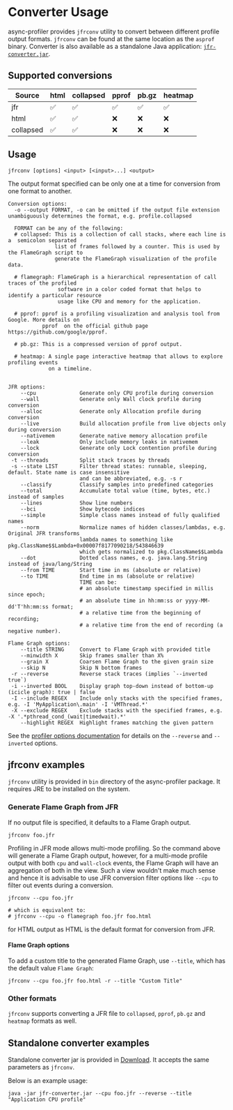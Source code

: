 # Converter Usage

async-profiler provides `jfrconv` utility to convert between different profile output formats.
`jfrconv` can be found at the same location as the `asprof` binary. Converter is also available
as a standalone Java application: [`jfr-converter.jar`](https://github.com/async-profiler/async-profiler/releases/download/v3.0/converter.jar).

## Supported conversions

| Source    | html | collapsed | pprof | pb.gz | heatmap |
| --------- | ---- | --------- | ----- | ----- | ------- |
| jfr       | ✅   | ✅        | ✅    | ✅    | ✅      |
| html      | ✅   | ✅        | ❌    | ❌    | ❌      |
| collapsed | ✅   | ✅        | ❌    | ❌    | ❌      |

## Usage

```
jfrconv [options] <input> [<input>...] <output>
```

The output format specified can be only one at a time for conversion from one format to another.

```
Conversion options:
  -o --output FORMAT, -o can be omitted if the output file extension unambiguously determines the format, e.g. profile.collapsed

  FORMAT can be any of the following:
  # collapsed: This is a collection of call stacks, where each line is a  semicolon separated
               list of frames followed by a counter. This is used by the FlameGraph script to
               generate the FlameGraph visualization of the profile data.

  # flamegraph: FlameGraph is a hierarchical representation of call traces of the profiled
                software in a color coded format that helps to identify a particular resource
                usage like CPU and memory for the application.

  # pprof: pprof is a profiling visualization and analysis tool from Google. More details on
           pprof  on the official github page https://github.com/google/pprof.

  # pb.gz: This is a compressed version of pprof output.

  # heatmap: A single page interactive heatmap that allows to explore profiling events
             on a timeline.


JFR options:
    --cpu              Generate only CPU profile during conversion
    --wall             Generate only Wall clock profile during conversion
    --alloc            Generate only Allocation profile during conversion
    --live             Build allocation profile from live objects only during conversion
    --nativemem        Generate native memory allocation profile
    --leak             Only include memory leaks in nativemem
    --lock             Generate only Lock contention profile during conversion
 -t --threads          Split stack traces by threads
 -s --state LIST       Filter thread states: runnable, sleeping, default. State name is case insensitive
                       and can be abbreviated, e.g. -s r
    --classify         Classify samples into predefined categories
    --total            Accumulate total value (time, bytes, etc.) instead of samples
    --lines            Show line numbers
    --bci              Show bytecode indices
    --simple           Simple class names instead of fully qualified names
    --norm             Normalize names of hidden classes/lambdas, e.g. Original JFR transforms
                       lambda names to something like pkg.ClassName$$Lambda+0x00007f8177090218/543846639
                       which gets normalized to pkg.ClassName$$Lambda
    --dot              Dotted class names, e.g. java.lang.String instead of java/lang/String
    --from TIME        Start time in ms (absolute or relative)
    --to TIME          End time in ms (absolute or relative)
                       TIME can be:
                       # an absolute timestamp specified in millis since epoch;
                       # an absolute time in hh:mm:ss or yyyy-MM-dd'T'hh:mm:ss format;
                       # a relative time from the beginning of recording;
                       # a relative time from the end of recording (a negative number).

Flame Graph options:
    --title STRING     Convert to Flame Graph with provided title
    --minwidth X       Skip frames smaller than X%
    --grain X          Coarsen Flame Graph to the given grain size
    --skip N           Skip N bottom frames
 -r --reverse          Reverse stack traces (implies `--inverted true`)
 -i --inverted BOOL    Display graph top-down instead of bottom-up (icicle graph): true | false
 -I --include REGEX    Include only stacks with the specified frames, e.g. -I 'MyApplication\.main' -I 'VMThread.*'
 -X --exclude REGEX    Exclude stacks with the specified frames, e.g. -X '.*pthread_cond_(wait|timedwait).*'
    --highlight REGEX  Highlight frames matching the given pattern
```

See the [profiler options documentation](ProfilerOptions.md#options-applicable-to-flamegraph-and-tree-view-outputs-only) for details on the `--reverse` and `--inverted` options.

## jfrconv examples

`jfrconv` utility is provided in `bin` directory of the async-profiler package.
It requires JRE to be installed on the system.

### Generate Flame Graph from JFR

If no output file is specified, it defaults to a Flame Graph output.

```
jfrconv foo.jfr
```

Profiling in JFR mode allows multi-mode profiling. So the command above will generate a Flame Graph
output, however, for a multi-mode profile output with both `cpu` and `wall-clock` events, the
Flame Graph will have an aggregation of both in the view. Such a view wouldn't make much sense and
hence it is advisable to use JFR conversion filter options like `--cpu` to filter out events
during a conversion.

```
jfrconv --cpu foo.jfr

# which is equivalent to:
# jfrconv --cpu -o flamegraph foo.jfr foo.html
```

for HTML output as HTML is the default format for conversion from JFR.

#### Flame Graph options

To add a custom title to the generated Flame Graph, use `--title`, which has the default value `Flame Graph`:

```
jfrconv --cpu foo.jfr foo.html -r --title "Custom Title"
```

### Other formats

`jfrconv` supports converting a JFR file to `collapsed`, `pprof`, `pb.gz` and `heatmap` formats as well.

## Standalone converter examples

Standalone converter jar is provided in
[Download](https://github.com/async-profiler/async-profiler/?tab=readme-ov-file#Download).
It accepts the same parameters as `jfrconv`.

Below is an example usage:

```
java -jar jfr-converter.jar --cpu foo.jfr --reverse --title "Application CPU profile"
```

